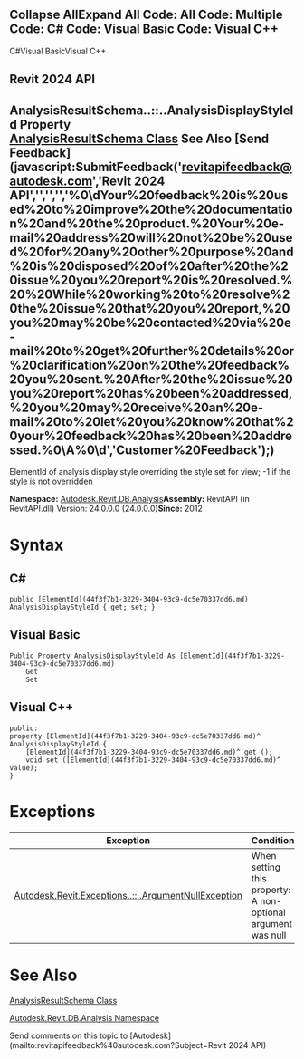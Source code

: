 ﻿

Collapse AllExpand All Code: All Code: Multiple Code: C# Code: Visual Basic Code: Visual C++   
---  
  
C#Visual BasicVisual C++

Revit 2024 API  
---  
AnalysisResultSchema..::..AnalysisDisplayStyleId Property   
[AnalysisResultSchema Class](90969170-ac45-68e6-2527-f6fba5b3f7ae.md) See Also [Send Feedback](javascript:SubmitFeedback\('revitapifeedback@autodesk.com','Revit 2024 API','','','','%0\\dYour%20feedback%20is%20used%20to%20improve%20the%20documentation%20and%20the%20product.%20Your%20e-mail%20address%20will%20not%20be%20used%20for%20any%20other%20purpose%20and%20is%20disposed%20of%20after%20the%20issue%20you%20report%20is%20resolved.%20%20While%20working%20to%20resolve%20the%20issue%20that%20you%20report,%20you%20may%20be%20contacted%20via%20e-mail%20to%20get%20further%20details%20or%20clarification%20on%20the%20feedback%20you%20sent.%20After%20the%20issue%20you%20report%20has%20been%20addressed,%20you%20may%20receive%20an%20e-mail%20to%20let%20you%20know%20that%20your%20feedback%20has%20been%20addressed.%0\\A%0\\d','Customer%20Feedback'\);)  
---  
  
ElementId of analysis display style overriding the style set for view; -1 if the style is not overridden 

**Namespace:** [Autodesk.Revit.DB.Analysis](958e2e12-587d-f188-5d7b-f13d7dbfdf48.md)**Assembly:** RevitAPI (in RevitAPI.dll) Version: 24.0.0.0 (24.0.0.0)**Since:** 2012 

# Syntax

C#  
---  
      
    
    public [ElementId](44f3f7b1-3229-3404-93c9-dc5e70337dd6.md) AnalysisDisplayStyleId { get; set; }  
  
Visual Basic  
---  
      
    
    Public Property AnalysisDisplayStyleId As [ElementId](44f3f7b1-3229-3404-93c9-dc5e70337dd6.md)
    	Get
    	Set  
  
Visual C++  
---  
      
    
    public:
    property [ElementId](44f3f7b1-3229-3404-93c9-dc5e70337dd6.md)^ AnalysisDisplayStyleId {
    	[ElementId](44f3f7b1-3229-3404-93c9-dc5e70337dd6.md)^ get ();
    	void set ([ElementId](44f3f7b1-3229-3404-93c9-dc5e70337dd6.md)^ value);
    }  
  
# Exceptions

| Exception | Condition |
| --- | --- |
| [Autodesk.Revit.Exceptions..::..ArgumentNullException](631e1424-60f4-929b-4e52-dda9dcd26316.md) | When setting this property: A non-optional argument was null |
  
# See Also

[AnalysisResultSchema Class](90969170-ac45-68e6-2527-f6fba5b3f7ae.md)

[Autodesk.Revit.DB.Analysis Namespace](958e2e12-587d-f188-5d7b-f13d7dbfdf48.md)

Send comments on this topic to [Autodesk](mailto:revitapifeedback%40autodesk.com?Subject=Revit 2024 API)